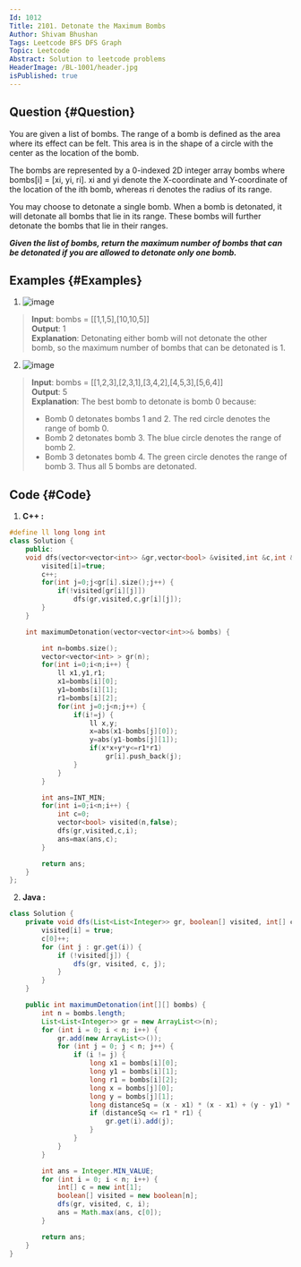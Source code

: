 ```yaml
---
Id: 1012
Title: 2101. Detonate the Maximum Bombs
Author: Shivam Bhushan
Tags: Leetcode BFS DFS Graph
Topic: Leetcode
Abstract: Solution to leetcode problems
HeaderImage: /BL-1001/header.jpg
isPublished: true
---
```


## Question {#Question}

You are given a list of bombs. The range of a bomb is defined as the area where its effect can be felt. This area is in the shape of a circle with the center as the location of the bomb.

The bombs are represented by a 0-indexed 2D integer array bombs where bombs[i] = [xi, yi, ri]. xi and yi denote the X-coordinate and Y-coordinate of the location of the ith bomb, whereas ri denotes the radius of its range.

You may choose to detonate a single bomb. When a bomb is detonated, it will detonate all bombs that lie in its range. These bombs will further detonate the bombs that lie in their ranges.

***Given the list of bombs, return the maximum number of bombs that can be detonated if you are allowed to detonate only one bomb.***

## Examples {#Examples}
1. ![image](https://assets.leetcode.com/uploads/2021/11/06/desmos-eg-3.png)
>**Input**: bombs = [[1,1,5],[10,10,5]]\
**Output**: 1\
**Explanation**: Detonating either bomb will not detonate the other bomb, so the maximum number of bombs that can be detonated is 1.

2. ![image](https://assets.leetcode.com/uploads/2021/11/06/desmos-eg-2.png)
>**Input**: bombs = [[1,2,3],[2,3,1],[3,4,2],[4,5,3],[5,6,4]]\
**Output**: 5\
**Explanation**: 
The best bomb to detonate is bomb 0 because:
> - Bomb 0 detonates bombs 1 and 2. The red circle denotes the range of bomb 0.
> - Bomb 2 detonates bomb 3. The blue circle denotes the range of bomb 2.
> - Bomb 3 detonates bomb 4. The green circle denotes the range of bomb 3.
Thus all 5 bombs are detonated.

## Code {#Code}
1. **C++ :**
```c++
#define ll long long int
class Solution {
    public:
    void dfs(vector<vector<int>> &gr,vector<bool> &visited,int &c,int &i) {
        visited[i]=true;
        c++;
        for(int j=0;j<gr[i].size();j++) {
            if(!visited[gr[i][j]])
                dfs(gr,visited,c,gr[i][j]);   
        }
    }

    int maximumDetonation(vector<vector<int>>& bombs) {

        int n=bombs.size();
        vector<vector<int> > gr(n);
        for(int i=0;i<n;i++) {
            ll x1,y1,r1;
            x1=bombs[i][0];
            y1=bombs[i][1];
            r1=bombs[i][2];
            for(int j=0;j<n;j++) {
                if(i!=j) {
                    ll x,y;
                    x=abs(x1-bombs[j][0]);
                    y=abs(y1-bombs[j][1]);
                    if(x*x+y*y<=r1*r1)
                        gr[i].push_back(j);
                }
            }
        }

        int ans=INT_MIN;
        for(int i=0;i<n;i++) {
            int c=0;
            vector<bool> visited(n,false);
            dfs(gr,visited,c,i);
            ans=max(ans,c);
        }

        return ans;
    }
};
```

2. **Java :**
```java
class Solution {
    private void dfs(List<List<Integer>> gr, boolean[] visited, int[] c, int i) {
        visited[i] = true;
        c[0]++;
        for (int j : gr.get(i)) {
            if (!visited[j]) {
                dfs(gr, visited, c, j);
            }
        }
    }

    public int maximumDetonation(int[][] bombs) {
        int n = bombs.length;
        List<List<Integer>> gr = new ArrayList<>(n);
        for (int i = 0; i < n; i++) {
            gr.add(new ArrayList<>());
            for (int j = 0; j < n; j++) {
                if (i != j) {
                    long x1 = bombs[i][0];
                    long y1 = bombs[i][1];
                    long r1 = bombs[i][2];
                    long x = bombs[j][0];
                    long y = bombs[j][1];
                    long distanceSq = (x - x1) * (x - x1) + (y - y1) * (y - y1);
                    if (distanceSq <= r1 * r1) {
                        gr.get(i).add(j);
                    }
                }
            }
        }

        int ans = Integer.MIN_VALUE;
        for (int i = 0; i < n; i++) {
            int[] c = new int[1];
            boolean[] visited = new boolean[n];
            dfs(gr, visited, c, i);
            ans = Math.max(ans, c[0]);
        }

        return ans;
    }
}
```

